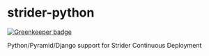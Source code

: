 strider-python
==============

[![Greenkeeper badge](https://badges.greenkeeper.io/Strider-CD/strider-python.svg)](https://greenkeeper.io/)

Python/Pyramid/Django support for Strider Continuous Deployment
